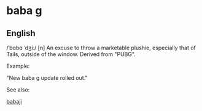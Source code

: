 
# baba g

## English

/ˈbɑbɑ ˈdʒiː/
[n] An excuse to throw a marketable plushie, especially that of Tails, outside of the window. Derived from "PUBG".


Example:

"New baba g update rolled out."


See also:

<a href="babaji.md">babaji</a>






